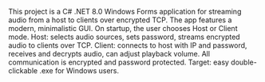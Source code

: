 <!-- Use this file to provide workspace-specific custom instructions to Copilot. For more details, visit https://code.visualstudio.com/docs/copilot/copilot-customization#_use-a-githubcopilotinstructionsmd-file -->

This project is a C# .NET 8.0 Windows Forms application for streaming audio from a host to clients over encrypted TCP. The app features a modern, minimalistic GUI. On startup, the user chooses Host or Client mode. Host: selects audio sources, sets password, streams encrypted audio to clients over TCP. Client: connects to host with IP and password, receives and decrypts audio, can adjust playback volume. All communication is encrypted and password protected. Target: easy double-clickable .exe for Windows users.
